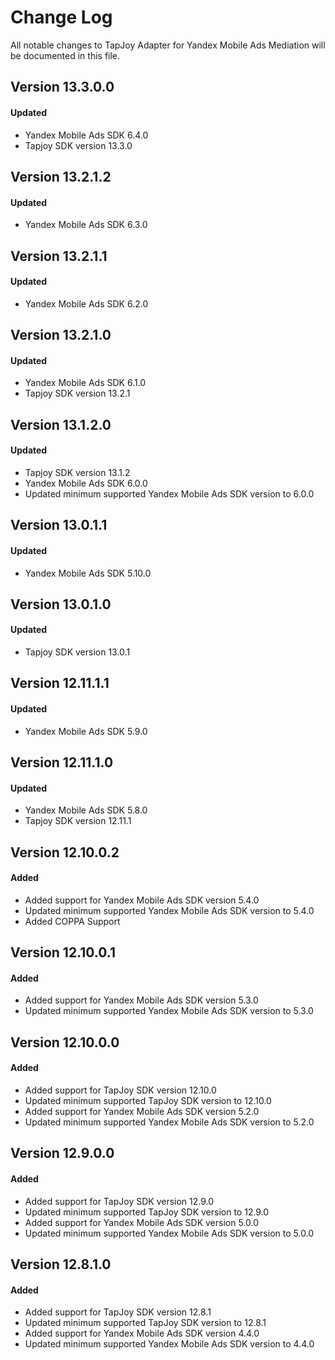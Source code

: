 # Change Log
All notable changes to TapJoy Adapter for Yandex Mobile Ads Mediation will be documented in this file.

## Version 13.3.0.0

#### Updated
* Yandex Mobile Ads SDK 6.4.0
* Tapjoy SDK version 13.3.0

## Version 13.2.1.2

#### Updated
* Yandex Mobile Ads SDK 6.3.0

## Version 13.2.1.1

#### Updated
* Yandex Mobile Ads SDK 6.2.0

## Version 13.2.1.0

#### Updated
* Yandex Mobile Ads SDK 6.1.0
* Tapjoy SDK version 13.2.1

## Version 13.1.2.0

#### Updated
* Tapjoy SDK version 13.1.2
* Yandex Mobile Ads SDK 6.0.0
* Updated minimum supported Yandex Mobile Ads SDK version to 6.0.0

## Version 13.0.1.1

#### Updated
* Yandex Mobile Ads SDK 5.10.0

## Version 13.0.1.0

#### Updated
* Tapjoy SDK version 13.0.1

## Version 12.11.1.1

#### Updated
* Yandex Mobile Ads SDK 5.9.0

## Version 12.11.1.0

#### Updated
* Yandex Mobile Ads SDK 5.8.0
* Tapjoy SDK version 12.11.1

## Version 12.10.0.2

#### Added
* Added support for Yandex Mobile Ads SDK version 5.4.0
* Updated minimum supported Yandex Mobile Ads SDK version to 5.4.0
* Added COPPA Support

## Version 12.10.0.1

#### Added
* Added support for Yandex Mobile Ads SDK version 5.3.0
* Updated minimum supported Yandex Mobile Ads SDK version to 5.3.0

## Version 12.10.0.0

#### Added
* Added support for TapJoy SDK version 12.10.0
* Updated minimum supported TapJoy SDK version to 12.10.0
* Added support for Yandex Mobile Ads SDK version 5.2.0
* Updated minimum supported Yandex Mobile Ads SDK version to 5.2.0

## Version 12.9.0.0

#### Added
* Added support for TapJoy SDK version 12.9.0
* Updated minimum supported TapJoy SDK version to 12.9.0
* Added support for Yandex Mobile Ads SDK version 5.0.0
* Updated minimum supported Yandex Mobile Ads SDK version to 5.0.0

## Version 12.8.1.0

#### Added
* Added support for TapJoy SDK version 12.8.1
* Updated minimum supported TapJoy SDK version to 12.8.1
* Added support for Yandex Mobile Ads SDK version 4.4.0
* Updated minimum supported Yandex Mobile Ads SDK version to 4.4.0
